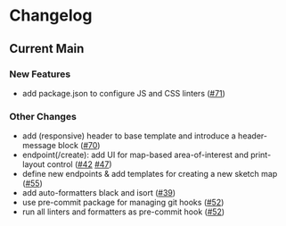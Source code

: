 # Changelog

## Current Main

### New Features

- add package.json to configure JS and CSS linters ([#71])

### Other Changes

- add (responsive) header to base template and introduce a header-message block ([#70])
- endpoint(/create): add UI for map-based area-of-interest and print-layout control ([#42]() [#47]())
- define new endpoints & add templates for creating a new sketch map ([#55])
- add auto-formatters black and isort ([#39])
- use pre-commit package for managing git hooks ([#52])
- run all linters and formatters as pre-commit hook ([#52])

[#39]: https://github.com/GIScience/sketch-map-tool/pull/39
[#52]: https://github.com/GIScience/sketch-map-tool/pull/52
[#55]: https://github.com/GIScience/sketch-map-tool/pull/55
[#42]: https://github.com/GIScience/sketch-map-tool/issues/42
[#47]: https://github.com/GIScience/sketch-map-tool/issues/47
[#70]: https://github.com/GIScience/sketch-map-tool/pull/71
[#71]: https://github.com/GIScience/sketch-map-tool/pull/71